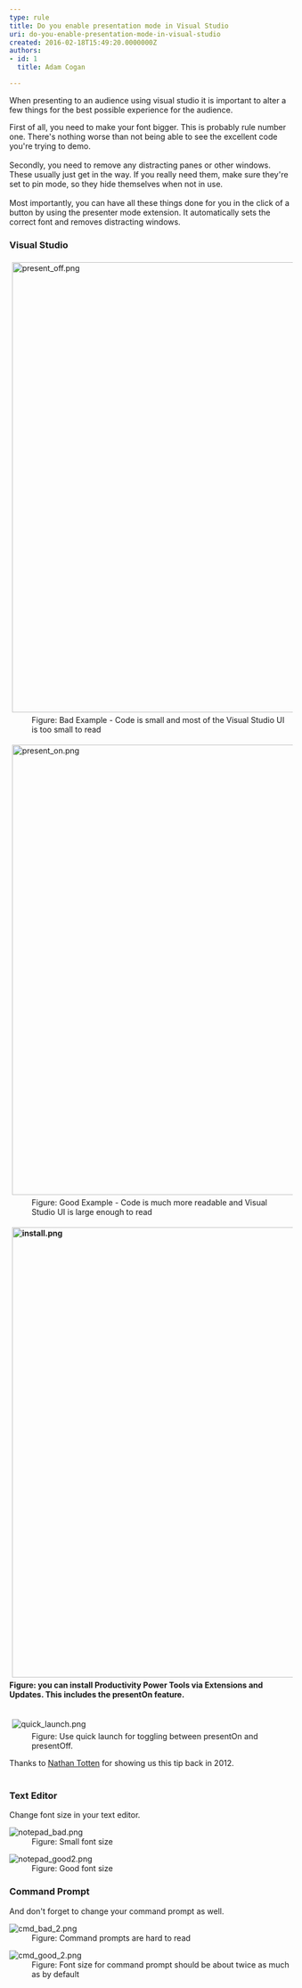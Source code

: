 ```yaml
---
type: rule
title: Do you enable presentation mode in Visual Studio
uri: do-you-enable-presentation-mode-in-visual-studio
created: 2016-02-18T15:49:20.0000000Z
authors:
- id: 1
  title: Adam Cogan

---
```




<span class='intro'> <div>​When presenting to an audience using visual studio it is important to alter a few things for the best possible experience for the audience.<br></div> </span>

<p></p><div><div>First of all, you need to make your font bigger. This is probably rule number one. There's nothing worse than not being able to see the excellent code you're trying to demo.<br></div><div> 
      <br> 
   </div>Secondly, you need to remove any distracting panes or other windows. These usually just get in the way. If you really need them, make sure they're set to pin mode, so they hide themselves when not in use.</div><div> 
   <br> 
</div><div>Most importantly, you can have all these things done for you in the click of a button by using the presenter mode extension. It automatically sets the correct font and removes distracting windows.</div><h3 class="ssw15-rteElement-H3">Visual Studio</h3><dl class="badImage"><dt> <img src="/SiteAssets/enable-presentation-mode-in-visual-studio/present_off.png" alt="present_off.png" style="margin&#58;5px;width&#58;808px;" /> <br></dt><dd>Figure&#58;&#160;Bad Example - Code is small and most of the Visual Studio UI is too small to read<br></dd></dl><dl class="goodImage"><dt> <img src="/SiteAssets/enable-presentation-mode-in-visual-studio/present_on.png" alt="present_on.png" style="margin&#58;5px;width&#58;808px;" /> <br></dt><dd>Figure&#58; Good Example - Code is much more readable and Visual Studio UI is large enough to read​<br></dd></dl><div><strong><img src="/SiteAssets/enable-presentation-mode-in-visual-studio/install.png" alt="install.png" style="margin&#58;5px;width&#58;808px;" /><br></strong></div><div><strong>Figure&#58; you can install Productivity Power Tools via Extensions and Updates. This includes the presentOn feature.</strong></div><div> 
   <br> 
</div><dl class="image"><dt> <img src="/SiteAssets/enable-presentation-mode-in-visual-studio/quick_launch.png" alt="quick_launch.png" style="margin&#58;5px;" /> <br></dt><dd>Figure&#58; Use quick launch for toggling between presentOn and presentOff. </dd></dl><div>Thanks to <a href="https&#58;//ntotten.com/2012/12/12/visual-studio-2012-presentation-mode/" target="_blank">Nathan Totten</a>&#160;for showing us this tip back in 2012.</div><div> 
   <br> 
</div><h3 class="ssw15-rteElement-H3">Text Editor</h3><p>Change font size in your text editor.<br></p><dl class="badImage"><dt> <img src="/PublishingImages/notepad_bad.png" alt="notepad_bad.png" /> </dt><dd>Figure&#58; Small font size<br></dd></dl><dl class="goodImage"><dt> <img src="/PublishingImages/notepad_good2.png" alt="notepad_good2.png" /> </dt><dd>Figure&#58;&#160;Good font size<br></dd></dl><h3 class="ssw15-rteElement-H3">Command Prompt</h3><p>And don't forget to change your command prompt as well.</p><dl class="badImage"><dt> <img src="/PublishingImages/cmd_bad_2.png" alt="cmd_bad_2.png" /> </dt><dd> Figure&#58; Command prompts are hard to read<br></dd></dl><dl class="goodImage"><dt> <img src="/PublishingImages/cmd_good_2.png" alt="cmd_good_2.png" /> </dt><dd>Figure&#58; Font size for command prompt should be about twice as much as by default</dd></dl> <br>


